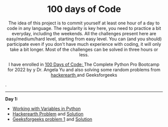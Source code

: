 <h1 align="center"> 100 days of Code </h1>
<p align="center">The idea of this project is to commit yourself at least one hour of a day to code in any language. The regularity is key here, you need to practice a bit everyday, including the weekends. All the challenges present here are easy/medium/hard level, starting from easy level. You can (and you should) participate even if you don't have much experience with coding, it will only take a bit longer. Most of the challenges can be solved in three hours or less. </p>
<p align ="center"> I have enrolled in <a href ="https://www.udemy.com/course/100-days-of-code/"> 100 Days of Code: </a>The Complete Python Pro Bootcamp for 2022 by y Dr. Angela Yu and also solving some random problems from
  <a href="https://www.hackerearth.com/practice/"> hackerearth </a> and Geeksforgeeks </p>.

---

<b>Day 1:</b> 


* [Working with Variables in Python](https://github.com/shrutisaxena51/100daysofcode/tree/main/Day1)
* [Hackerearth Problem](https://www.hackerearth.com/practice/basic-programming/input-output/basics-of-input-output/practice-problems/algorithm/modify-the-string/) and [Solution](https://github.com/shrutisaxena51/100daysofcode/tree/main/Day1)
* [Geeksforgeeks problem 1](https://practice.geeksforgeeks.org/courses/30-days-of-code) and  [Solution](https://github.com/shrutisaxena51/100daysofcode/tree/main/Day1)
